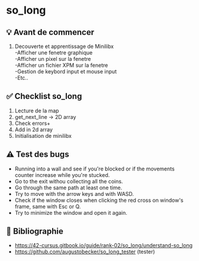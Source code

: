 # so_long

## 💡 Avant de commencer

1) Decouverte et apprentissage de Minilibx  
   -Afficher une fenetre graphique  
   -Afficher un pixel sur la fenetre  
   -Afficher un fichier XPM sur la fenetre  
   -Gestion de keybord input et mouse input  
   -Etc..

## ✅ Checklist so_long

1) Lecture de la map
2) get_next_line -> 2D array
3) Check errors+
4) Add in 2d array
5) Initialisation de minilibx

## ⚠️ Test des bugs 

- Running into a wall and see if you're blocked or if the movements counter increase while you're stucked.  
- Go to the exit withou collecting all the coins.  
- Go through the same path at least one time.  
- Try to move with the arrow keys and with WASD.  
- Check if the window closes when clicking the red cross on window's frame, same with Esc or Q.  
- Try to minimize the window and open it again.  

## 🔖 Bibliographie 

- https://42-cursus.gitbook.io/guide/rank-02/so_long/understand-so_long
- https://github.com/augustobecker/so_long_tester (tester)  



